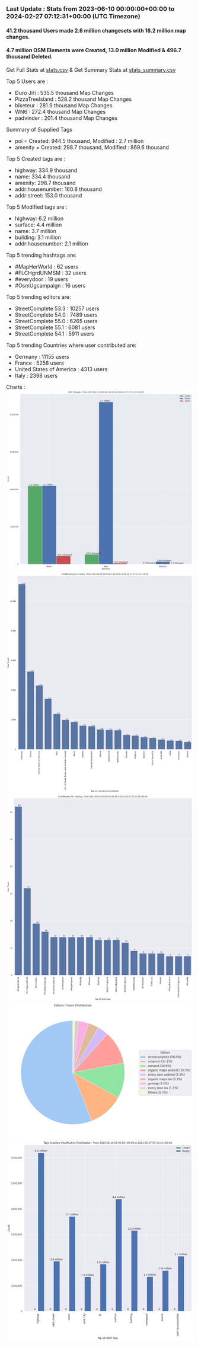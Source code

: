 ### Last Update : Stats from 2023-06-10 00:00:00+00:00 to 2024-02-27 07:12:31+00:00 (UTC Timezone)

#### 41.2 thousand Users made 2.6 million changesets with 18.2 million map changes.
#### 4.7 million OSM Elements were Created, 13.0 million Modified & 496.7 thousand Deleted.
Get Full Stats at [stats.csv](/stats/fieldmappers/Daily/stats.csv)
 & Get Summary Stats at [stats_summary.csv](/stats/fieldmappers/Daily/stats_summary.csv)

Top 5 Users are : 
- Đuro Jiří : 535.5 thousand Map Changes
- PizzaTreeIsland : 528.2 thousand Map Changes
- biketeur : 281.9 thousand Map Changes
- WN6 : 272.4 thousand Map Changes
- padvinder : 201.4 thousand Map Changes

Summary of Supplied Tags
- poi = Created: 944.5 thousand, Modified : 2.7 million
- amenity = Created: 298.7 thousand, Modified : 869.6 thousand


Top 5 Created tags are :
- highway: 334.9 thousand
- name: 334.4 thousand
- amenity: 298.7 thousand
- addr:housenumber: 160.8 thousand
- addr:street: 153.0 thousand


Top 5 Modified tags are :
- highway: 6.2 million
- surface: 4.4 million
- name: 3.7 million
- building: 3.1 million
- addr:housenumber: 2.1 million


Top 5 trending hashtags are:
- #MapHerWorld : 62 users
- #FLCHgrdUNMSM : 32 users
- #everydoor : 19 users
- #OsmUgcampaign : 16 users


Top 5 trending editors are:
- StreetComplete 53.3 : 10257 users
- StreetComplete 54.0 : 7489 users
- StreetComplete 55.0 : 6265 users
- StreetComplete 55.1 : 6081 users
- StreetComplete 54.1 : 5911 users


Top 5 trending Countries where user contributed are:
- Germany : 11155 users
- France : 5258 users
- United States of America : 4313 users
- Italy : 2398 users


 Charts : 
![Alt text](./stats_osm_changes.png) 
![Alt text](./stats_users_per_country.png) 
![Alt text](./stats_users_per_hashtag.png) 
![Alt text](./stats_editors_pie_chart.png) 
![Alt text](./stats_tags.png) 
